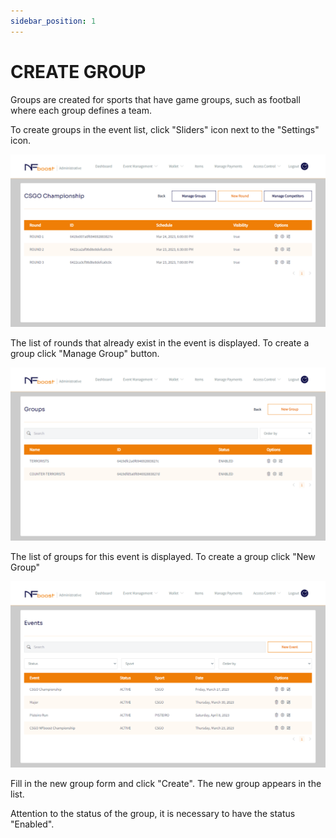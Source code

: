 ```yaml
---
sidebar_position: 1
---
```


# CREATE GROUP

Groups are created for sports that have game groups, such as football where each group defines a team.

To create groups in the event list, click "Sliders" icon next to the "Settings" icon.

![1](/img/novoround.png)

The list of rounds that already exist in the event is displayed. To create a group click "Manage Group" button.

![1](/img/managegroup.png)

The list of groups for this event is displayed. To create a group click "New Group"

![1](/img/novogrupo.png)

Fill in the new group form and click "Create". The new group appears in the list.

Attention to the status of the group, it is necessary to have the status "Enabled".
